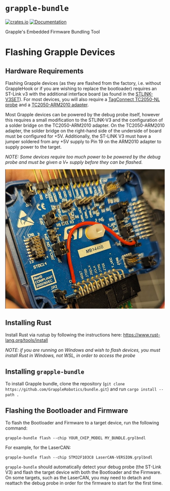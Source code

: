 # `grapple-bundle`
[![crates.io](https://img.shields.io/crates/v/grapple-bundle.svg)](https://crates.io/crates/grapple-bundle)
[![Documentation](https://docs.rs/grapple-bundle/badge.svg)](https://docs.rs/grapple-bundle)

Grapple's Embedded Firmware Bundling Tool

# Flashing Grapple Devices
## Hardware Requirements
Flashing Grapple devices (as they are flashed from the factory, i.e. without GrappleHook or if you are wishing to replace the bootloader) requires an ST-Link v3 with the additional interface board (as found in the [STLINK-V3SET](https://www.digikey.com/en/products/detail/stmicroelectronics/STLINK-V3SET/9636028)). For most devices, you will also require a [TagConnect TC2050-NL probe](https://www.digikey.com.au/en/products/detail/tag-connect-llc/TC2050-IDC-NL/2605367) and a [TC2050-ARM2010 adapter](https://www.digikey.com.au/en/products/detail/tag-connect-llc/tc2050-arm2010/3528170).

Most Grapple devices can be powered by the debug probe itself, however this requires a small modification to the STLINK-V3 and the configuration of a solder bridge on the TC2050-ARM2010 adapter. On the TC2050-ARM2010 adapter, the solder bridge on the right-hand side of the underside of board must be configured for +5V. Additionally, the ST-LINK V3 must have a jumper soldered from any +5V supply to Pin 19 on the ARM2010 adapter to supply power to the target.

_NOTE: Some devices require too much power to be powered by the debug probe and must be given a V+ supply before they can be flashed._

![](doc/imgs/STLINK-Mod.jpg)

## Installing Rust
Install Rust via rustup by following the instructions here: https://www.rust-lang.org/tools/install

_NOTE: if you are running on Windows and wish to flash devices, you must install Rust in Windows, not WSL, in order to access the probe_

## Installing `grapple-bundle`
To install Grapple bundle, clone the repository (`git clone https://github.com/GrappleRobotics/bundle.git`) and run `cargo install --path .`

## Flashing the Bootloader and Firmware
To flash the Bootloader and Firmware to a target device, run the following command:

```
grapple-bundle flash --chip YOUR_CHIP_MODEL MY_BUNDLE.grplbndl
```

For example, for the LaserCAN:

```
grapple-bundle flash --chip STM32F103C8 LaserCAN-VERSION.grplbndl
```

`grapple-bundle` should automatically detect your debug probe (the ST-Link V3) and flash the target device with both the Bootloader and the Firmware. On some targets, such as the LaserCAN, you may need to detach and reattach the debug probe in order for the firmware to start for the first time.


